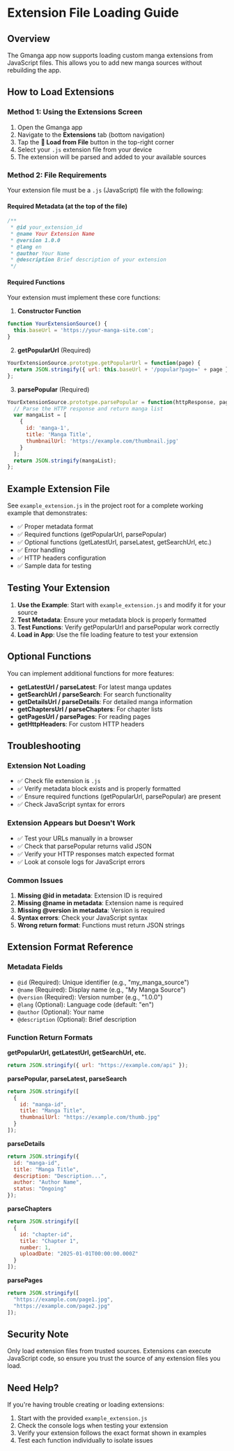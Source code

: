 # Extension File Loading Guide

## Overview

The Gmanga app now supports loading custom manga extensions from JavaScript files. This allows you to add new manga sources without rebuilding the app.

## How to Load Extensions

### Method 1: Using the Extensions Screen

1. Open the Gmanga app
2. Navigate to the **Extensions** tab (bottom navigation)
3. Tap the **📁 Load from File** button in the top-right corner
4. Select your `.js` extension file from your device
5. The extension will be parsed and added to your available sources

### Method 2: File Requirements

Your extension file must be a `.js` (JavaScript) file with the following:

#### Required Metadata (at the top of the file)
```javascript
/**
 * @id your_extension_id
 * @name Your Extension Name
 * @version 1.0.0
 * @lang en
 * @author Your Name
 * @description Brief description of your extension
 */
```

#### Required Functions
Your extension must implement these core functions:

1. **Constructor Function**
```javascript
function YourExtensionSource() {
  this.baseUrl = 'https://your-manga-site.com';
}
```

2. **getPopularUrl** (Required)
```javascript
YourExtensionSource.prototype.getPopularUrl = function(page) {
  return JSON.stringify({ url: this.baseUrl + '/popular?page=' + page });
};
```

3. **parsePopular** (Required)  
```javascript
YourExtensionSource.prototype.parsePopular = function(httpResponse, page) {
  // Parse the HTTP response and return manga list
  var mangaList = [
    {
      id: 'manga-1',
      title: 'Manga Title',
      thumbnailUrl: 'https://example.com/thumbnail.jpg'
    }
  ];
  return JSON.stringify(mangaList);
};
```

## Example Extension File

See `example_extension.js` in the project root for a complete working example that demonstrates:

- ✅ Proper metadata format
- ✅ Required functions (getPopularUrl, parsePopular)
- ✅ Optional functions (getLatestUrl, parseLatest, getSearchUrl, etc.)
- ✅ Error handling
- ✅ HTTP headers configuration
- ✅ Sample data for testing

## Testing Your Extension

1. **Use the Example**: Start with `example_extension.js` and modify it for your source
2. **Test Metadata**: Ensure your metadata block is properly formatted
3. **Test Functions**: Verify getPopularUrl and parsePopular work correctly
4. **Load in App**: Use the file loading feature to test your extension

## Optional Functions

You can implement additional functions for more features:

- **getLatestUrl / parseLatest**: For latest manga updates
- **getSearchUrl / parseSearch**: For search functionality  
- **getDetailsUrl / parseDetails**: For detailed manga information
- **getChaptersUrl / parseChapters**: For chapter lists
- **getPagesUrl / parsePages**: For reading pages
- **getHttpHeaders**: For custom HTTP headers

## Troubleshooting

### Extension Not Loading
- ✅ Check file extension is `.js`
- ✅ Verify metadata block exists and is properly formatted
- ✅ Ensure required functions (getPopularUrl, parsePopular) are present
- ✅ Check JavaScript syntax for errors

### Extension Appears but Doesn't Work
- ✅ Test your URLs manually in a browser
- ✅ Check that parsePopular returns valid JSON
- ✅ Verify your HTTP responses match expected format
- ✅ Look at console logs for JavaScript errors

### Common Issues
1. **Missing @id in metadata**: Extension ID is required
2. **Missing @name in metadata**: Extension name is required  
3. **Missing @version in metadata**: Version is required
4. **Syntax errors**: Check your JavaScript syntax
5. **Wrong return format**: Functions must return JSON strings

## Extension Format Reference

### Metadata Fields
- `@id` (Required): Unique identifier (e.g., "my_manga_source")
- `@name` (Required): Display name (e.g., "My Manga Source")
- `@version` (Required): Version number (e.g., "1.0.0")
- `@lang` (Optional): Language code (default: "en")
- `@author` (Optional): Your name
- `@description` (Optional): Brief description

### Function Return Formats

**getPopularUrl, getLatestUrl, getSearchUrl, etc.**
```javascript
return JSON.stringify({ url: "https://example.com/api" });
```

**parsePopular, parseLatest, parseSearch**
```javascript
return JSON.stringify([
  {
    id: "manga-id",
    title: "Manga Title", 
    thumbnailUrl: "https://example.com/thumb.jpg"
  }
]);
```

**parseDetails**
```javascript
return JSON.stringify({
  id: "manga-id",
  title: "Manga Title",
  description: "Description...",
  author: "Author Name",
  status: "Ongoing"
});
```

**parseChapters**
```javascript
return JSON.stringify([
  {
    id: "chapter-id",
    title: "Chapter 1",
    number: 1,
    uploadDate: "2025-01-01T00:00:00.000Z"
  }
]);
```

**parsePages**
```javascript
return JSON.stringify([
  "https://example.com/page1.jpg",
  "https://example.com/page2.jpg"
]);
```

## Security Note

Only load extension files from trusted sources. Extensions can execute JavaScript code, so ensure you trust the source of any extension files you load.

## Need Help?

If you're having trouble creating or loading extensions:

1. Start with the provided `example_extension.js`
2. Check the console logs when testing your extension
3. Verify your extension follows the exact format shown in examples
4. Test each function individually to isolate issues
